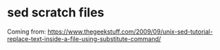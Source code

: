 # sed scratch files

Coming from: https://www.thegeekstuff.com/2009/09/unix-sed-tutorial-replace-text-inside-a-file-using-substitute-command/


